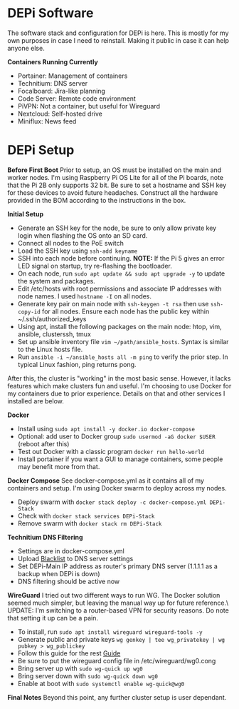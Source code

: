 # DEPi Software

The software stack and configuration for DEPi is here. This is mostly for my own purposes in case I need to reinstall. Making it public in case it can help anyone else.

**Containers Running Currently**

* Portainer: Management of containers
* Technitium: DNS server
* Focalboard: Jira-like planning
* Code Server: Remote code environment
* PiVPN: Not a container, but useful for Wireguard
* Nextcloud: Self-hosted drive
* Miniflux: News feed

# DEPi Setup

**Before First Boot**
Prior to setup, an OS must be installed on the main and worker nodes. I'm using Raspberry Pi OS Lite for all of the Pi boards, note that the Pi 2B
only supports 32 bit. Be sure to set a hostname and SSH key for these devices to avoid future headaches. Construct all the hardware provided in the BOM
according to the instructions in the box.

**Initial Setup**

* Generate an SSH key for the node, be sure to only allow private key login when flashing the OS onto an SD card.
* Connect all nodes to the PoE switch
* Load the SSH key using `ssh-add keyname`
* SSH into each node before continuing. **NOTE:** If the Pi 5 gives an error LED signal on startup, try re-flashing the bootloader.
* On each node, run `sudo apt update && sudo apt upgrade -y` to update the system and packages.
* Edit /etc/hosts with root permissions and associate IP addresses with node names. I used `hostname -I` on all nodes.
* Generate key pair on main node with `ssh-keygen -t rsa` then use `ssh-copy-id` for all nodes. Ensure each node has the public key within ~/.ssh/authorized_keys
* Using apt, install the following packages on the main node: htop, vim, ansible, clusterssh, tmux
* Set up ansible inventory file `vim ~/path/ansible_hosts`. Syntax is similar to the Linux hosts file.
* Run `ansible -i ~/ansible_hosts all -m ping` to verify the prior step. In typical Linux fashion, ping returns pong.

After this, the cluster is "working" in the most basic sense. However, it lacks features which make clusters fun and useful. I'm choosing to use Docker for my containers due to prior experience. Details on that and other services I installed are below.

**Docker**

* Install using `sudo apt install -y docker.io docker-compose`
* Optional: add user to Docker group `sudo usermod -aG docker $USER` (reboot after this)
* Test out Docker with a classic program `docker run hello-world`
* Install portainer if you want a GUI to manage containers, some people may benefit more from that.

**Docker Compose**
See docker-compose.yml as it contains all of my containers and setup. I'm using Docker swarm to deploy across my nodes.

* Deploy swarm with `docker stack deploy -c docker-compose.yml DEPi-Stack`
* Check with `docker stack services DEPi-Stack`
* Remove swarm with `docker stack rm DEPi-Stack`

**Technitium DNS Filtering**

* Settings are in docker-compose.yml
* Upload [Blacklist](https://github.com/StevenBlack/hosts) to DNS server settings
* Set DEPi-Main IP address as router's primary DNS server (1.1.1.1 as a backup when DEPi is down)
* DNS filtering should be active now

**WireGuard**
I tried out two different ways to run WG. The Docker solution seemed much simpler, but leaving the manual way up for future reference.\\
UPDATE: I'm switching to a router-based VPN for security reasons. Do note that setting it up can be a pain.

* To install, run `sudo apt install wireguard wireguard-tools -y`
* Generate public and private keys `wg genkey | tee wg_privatekey | wg pubkey > wg_publickey`
* Follow this guide for the rest [Guide](https://wiresock.net/documentation/wireguard/config.html)
* Be sure to put the wireguard config file in /etc/wireguard/wg0.cong
* Bring server up with `sudo wg-quick up wg0`
* Bring server down with `sudo wg-quick down wg0`
* Enable at boot with `sudo systemctl enable wg-quick@wg0`

**Final Notes**
Beyond this point, any further cluster setup is user dependant.

